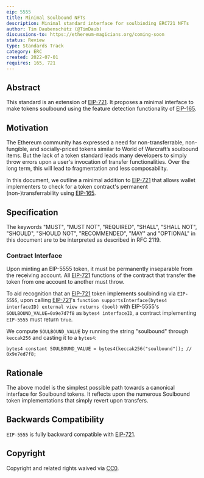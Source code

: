 ```yaml
---
eip: 5555
title: Minimal Soulbound NFTs
description: Minimal standard interface for soulbinding ERC721 NFTs
author: Tim Daubenschütz (@TimDaub)
discussions-to: https://ethereum-magicians.org/coming-soon
status: Review
type: Standards Track
category: ERC
created: 2022-07-01
requires: 165, 721
---
```


## Abstract

This standard is an extension of [EIP-721](./eip-721.md). It proposes a minimal interface to make tokens soulbound using the feature detection functionality of [EIP-165](./eip-165.md).

## Motivation

The Ethereum community has expressed a need for non-transferrable, non-fungible, and socially-priced tokens similar to World of Warcraft’s soulbound items. But the lack of a token standard leads many developers to simply throw errors upon a user's invocation of transfer functionalities. Over the long term, this will lead to fragmentation and less composability.

In this document, we outline a minimal addition to [EIP-721](./eip-721.md) that allows wallet implementers to check for a token contract's permanent (non-)transferrability using [EIP-165](./eip-165.md).

## Specification

The keywords "MUST", "MUST NOT", "REQUIRED", "SHALL", "SHALL NOT", "SHOULD", "SHOULD NOT", "RECOMMENDED", "MAY" and "OPTIONAL" in this document are to be interpreted as described in RFC 2119.

### Contract Interface

Upon minting an EIP-5555 token, it must be permanently inseparable from the receiving account. All [EIP-721](./eip-721.md) functions of the contract that transfer the token from one account to another must throw.

To aid recognition that an [EIP-721](./eip-721.md) token implements soulbinding via `EIP-5555`, upon calling [EIP-721](./eip-721.md)'s `function supportsInterface(bytes4 interfaceID) external view returns (bool)` with EIP-5555's `SOULBOUND_VALUE=0x9e7d7f8` as `bytes4 interfaceID`, a contract implementing `EIP-5555` must return `true`.

We compute `SOULBOUND_VALUE` by running the string "soulbound" through `keccak256`
and casting it to a `bytes4`:

```solidity
bytes4 constant SOULBOUND_VALUE = bytes4(keccak256("soulbound")); // 0x9e7ed7f8;
```

## Rationale

The above model is the simplest possible path towards a canonical interface for Soulbound tokens. It reflects upon the numerous Soulbound token implementations that simply revert upon transfers.

## Backwards Compatibility

`EIP-5555` is fully backward compatible with [EIP-721](./eip-721.md).

## Copyright

Copyright and related rights waived via [CC0](../LICENSE.md).
